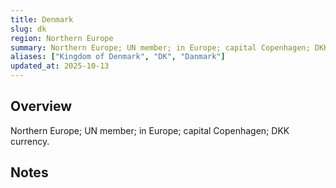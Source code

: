 ```yaml
---
title: Denmark
slug: dk
region: Northern Europe
summary: Northern Europe; UN member; in Europe; capital Copenhagen; DKK currency.
aliases: ["Kingdom of Denmark", "DK", "Danmark"]
updated_at: 2025-10-13
---
```


## Overview

Northern Europe; UN member; in Europe; capital Copenhagen; DKK currency.

## Notes

<!-- Add your first note below -->
